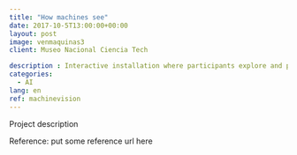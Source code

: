 ```yaml
---
title: "How machines see"
date: 2017-10-5T13:00:00+00:00
layout: post
image: venmaquinas3
client: Museo Nacional Ciencia Tech

description : Interactive installation where participants explore and play computer vision algorithms.
categories:
  - AI
lang: en
ref: machinevision
---
```


Project description

<p class="reference">Reference: put some reference url here</p>
